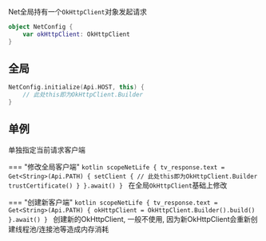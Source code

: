 Net全局持有一个`OkHttpClient`对象发起请求

```kotlin
object NetConfig {
    var okHttpClient: OkHttpClient
}
```

## 全局

```kotlin
NetConfig.initialize(Api.HOST, this) {
    // 此处this即为OkHttpClient.Builder
}
```


## 单例

单独指定当前请求客户端

=== "修改全局客户端"
    ```kotlin
    scopeNetLife {
        tv_response.text = Get<String>(Api.PATH) {
            setClient {
                // 此处this即为OkHttpClient.Builder
                trustCertificate()
            }
        }.await()
    }
    ```
     在全局`OkHttpClient`基础上修改

=== "创建新客户端"
    ```kotlin
    scopeNetLife {
        tv_response.text = Get<String>(Api.PATH) {
            okHttpClient = OkHttpClient.Builder().build()
        }.await()
    }
    ```
    创建新的OkHttpClient, 一般不使用, 因为新OkHttpClient会重新创建线程池/连接池等造成内存消耗